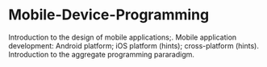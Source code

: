 # Mobile-Device-Programming
Introduction to the design of mobile applications;. Mobile application development: Android platform; iOS platform (hints); cross-platform (hints). Introduction to the aggregate programming pararadigm.
